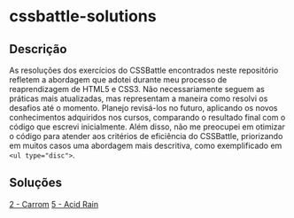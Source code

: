 # cssbattle-solutions

## Descrição

As resoluções dos exercícios do CSSBattle encontrados neste repositório refletem a abordagem que adotei durante meu processo de reaprendizagem de HTML5 e CSS3. Não necessariamente seguem as práticas mais atualizadas, mas representam a maneira como resolvi os desafios até o momento. Planejo revisá-los no futuro, aplicando os novos conhecimentos adquiridos nos cursos, comparando o resultado final com o código que escrevi inicialmente. Além disso, não me preocupei em otimizar o código para atender aos critérios de eficiência do CSSBattle, priorizando em muitos casos uma abordagem mais descritiva, como exemplificado em <code>&lt;ul type="disc"&gt;</code>.

## Soluções

[2 - Carrom](solutions/002.md)
[5 - Acid Rain](solutions/005.md)